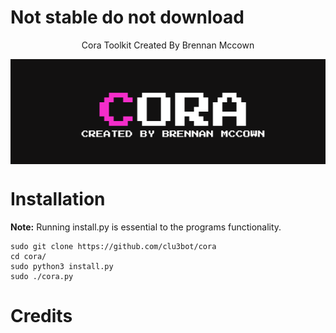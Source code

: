 
# Not stable do not download

<p align=center>
Cora Toolkit Created By Brennan Mccown
</p>

<p align=center>
<img src=media/cora2.png align=center alt=banner />
</p>

# Installation

**Note:** Running install.py is essential to the programs functionality. 
```
sudo git clone https://github.com/clu3bot/cora
cd cora/
sudo python3 install.py
sudo ./cora.py
```

# Credits

